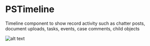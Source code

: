 # PSTimeline
Timeline component to show record activity such as chatter posts, document uploads, tasks, events, case comments, child objects

![alt text](https://github.com/thedges/PSTimeline/blob/master/PSTimeline.gif "Sample Image")
